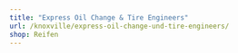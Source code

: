 ```yaml
---
title: "Express Oil Change & Tire Engineers"
url: /knoxville/express-oil-change-und-tire-engineers/
shop: Reifen
---
```

